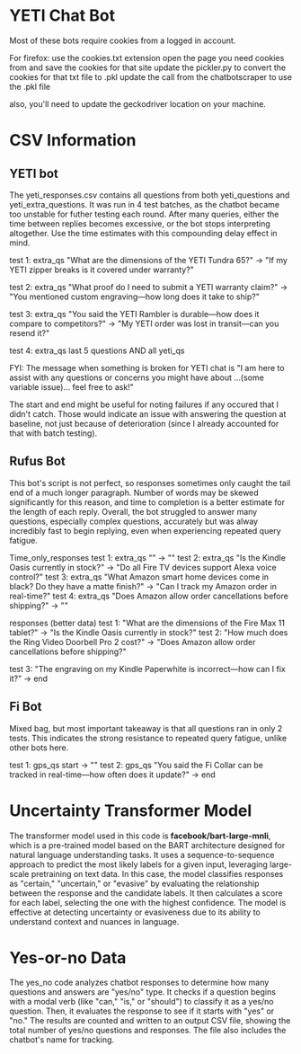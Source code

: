# YETI Chat Bot

Most of these bots require cookies from a logged in account.

For firefox:
use the cookies.txt extension
open the page you need cookies from and save the cookies for that site
update the pickler.py to convert the cookies for that txt file to .pkl
update the call from the chatbotscraper to use the .pkl file

also, you'll need to update the geckodriver location on your machine.

# CSV Information

## YETI bot

The yeti_responses.csv contains all questions from both yeti_questions and yeti_extra_questions. It was run in 4 test batches, as the chatbot became too unstable for futher testing each round. After many queries, either the time between replies becomes excessive, or the bot stops interpreting altogether. Use the time estimates with this compounding delay effect in mind.

test 1: extra_qs "What are the dimensions of the YETI Tundra 65?" -> "If my YETI zipper breaks is it covered under warranty?"

test 2: extra_qs "What proof do I need to submit a YETI warranty claim?" -> "You mentioned custom engraving—how long does it take to ship?"

test 3: extra_qs "You said the YETI Rambler is durable—how does it compare to competitors?" -> "My YETI order was lost in transit—can you resend it?"

test 4: extra_qs last 5 questions AND all yeti_qs

FYI:
The message when something is broken for YETI chat is "I am here to assist with any questions or concerns you might have about ...(some variable issue)... feel free to ask!"

The start and end might be useful for noting failures if any occured that I didn't catch. Those would indicate an issue with answering the question at baseline, not just because of deterioration (since I already accounted for that with batch testing).


## Rufus Bot

This bot's script is not perfect, so responses sometimes only caught the tail end of a much longer paragraph. Number of words may be skewed significantly for this reason, and time to completion is a better estimate for the length of each reply. Overall, the bot struggled to answer many questions, especially complex questions, accurately but was alway incredibly fast to begin replying, even when experiencing repeated query fatigue.

Time_only_responses
test 1: extra_qs "" -> ""
test 2: extra_qs "Is the Kindle Oasis currently in stock?" -> "Do all Fire TV devices support Alexa voice control?"
test 3: extra_qs "What Amazon smart home devices come in black? Do they have a matte finish?" -> "Can I track my Amazon order in real-time?"
test 4: extra_qs "Does Amazon allow order cancellations before shipping?" -> ""

responses (better data)
test 1: "What are the dimensions of the Fire Max 11 tablet?" -> "Is the Kindle Oasis currently in stock?"
test 2: "How much does the Ring Video Doorbell Pro 2 cost?" -> "Does Amazon allow order cancellations before shipping?"

test 3: "The engraving on my Kindle Paperwhite is incorrect—how can I fix it?" -> end

## Fi Bot

Mixed bag, but most important takeaway is that all questions ran in only 2 tests. This indicates the strong resistance to repeated query fatigue, unlike other bots here.

test 1: gps_qs start -> ""
test 2: gps_qs "You said the Fi Collar can be tracked in real-time—how often does it update?" -> end


# Uncertainty Transformer Model

The transformer model used in this code is **facebook/bart-large-mnli**, which is a pre-trained model based on the BART architecture designed for natural language understanding tasks. It uses a sequence-to-sequence approach to predict the most likely labels for a given input, leveraging large-scale pretraining on text data. In this case, the model classifies responses as "certain," "uncertain," or "evasive" by evaluating the relationship between the response and the candidate labels. It then calculates a score for each label, selecting the one with the highest confidence. The model is effective at detecting uncertainty or evasiveness due to its ability to understand context and nuances in language.

# Yes-or-no Data

The yes_no code analyzes chatbot responses to determine how many questions and answers are "yes/no" type. It checks if a question begins with a modal verb (like "can," "is," or "should") to classify it as a yes/no question. Then, it evaluates the response to see if it starts with "yes" or "no." The results are counted and written to an output CSV file, showing the total number of yes/no questions and responses. The file also includes the chatbot's name for tracking.